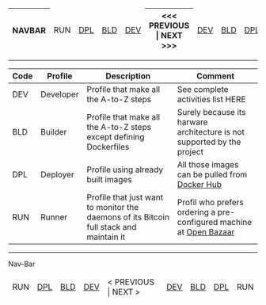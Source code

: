 
<table>
    <thead>
        <tr>
             <th>NAVBAR</th>
            <td>RUN</td>
            <td><A href="https://github.com/babonet13/HostYourNode/tree/master/HowTo/0_UnderstandPrerequisites">DPL</A></td>
            <td><A href="https://github.com/babonet13/HostYourNode/tree/master/HowTo/0_UnderstandPrerequisites">BLD</A></td>
            <td><A href="https://github.com/babonet13/HostYourNode/tree/master/HowTo/0_UnderstandPrerequisites">DEV</A></td>
            <th><<< PREVIOUS | NEXT >>></th>
            <td><A href="https://github.com/babonet13/HostYourNode/tree/master/HowTo/0_UnderstandPrerequisites">DEV</A></td>
            <td><A href="https://github.com/babonet13/HostYourNode/tree/master/HowTo/0_UnderstandPrerequisites">BLD</A></td>
            <td><A href="https://github.com/babonet13/HostYourNode/tree/master/HowTo/0_UnderstandPrerequisites">DPL</A></td>
            <td>RUN</td>
            <th>PROFILES</th>
        </tr>
    </thead>
</table>

---


<table>
    <thead>
        <tr>
            <th>Code</th>
            <th>Profile</th>
            <th>Description</th>
            <th>Comment</th>
        </tr>
    </thead>
    <tbody>  
        <tr>
            <td>DEV</td>
            <td>Developer</td>
            <td>Profile that make all the A-to-Z steps</td>
            <td>See complete activities list HERE</td>
        </tr>
        <tr>
            <td>BLD</td>
            <td>Builder</td>
            <td>Profile that make all the A-to-Z steps</br>except defining Dockerfiles</td>
            <td>Surely because its harware architecture is not supported by the project</td>
        </tr>
        <tr>
            <td>DPL</td>
            <td>Deployer</td>
            <td>Profile using already built images</td>
            <td>All those images can be pulled from <A href="https://hub.docker.com/u/hostyournode/">Docker Hub</A></td>
        </tr>
        <tr>
            <td>RUN</td>
            <td>Runner</td>
            <td>Profile that just want to monitor the daemons of its Bitcoin full stack and maintain it</td>
            <td>Profil who prefers ordering a pre-configured machine at <A href="http://bit.ly/2DOj69o">Open Bazaar</A></td>
        </tr>
    </tbody>
</table>

---
Nav-Bar
<table>
    <thead>
        <tr>
            <td>RUN</td>
            <td><A href="https://github.com/babonet13/HostYourNode/tree/master/HowTo/0_UnderstandPrerequisites">DPL</A></td>
            <td><A href="https://github.com/babonet13/HostYourNode/tree/master/HowTo/0_UnderstandPrerequisites">BLD</A></td>
            <td><A href="https://github.com/babonet13/HostYourNode/tree/master/HowTo/0_UnderstandPrerequisites">DEV</A></td>
            <td>< PREVIOUS | NEXT ></td>
            <td><A href="https://github.com/babonet13/HostYourNode/tree/master/HowTo/0_UnderstandPrerequisites">DEV</A></td>
            <td><A href="https://github.com/babonet13/HostYourNode/tree/master/HowTo/0_UnderstandPrerequisites">BLD</A></td>
            <td><A href="https://github.com/babonet13/HostYourNode/tree/master/HowTo/0_UnderstandPrerequisites">DPL</A></td>
            <td>RUN</td>
        </tr>
    </thead>
</table>
